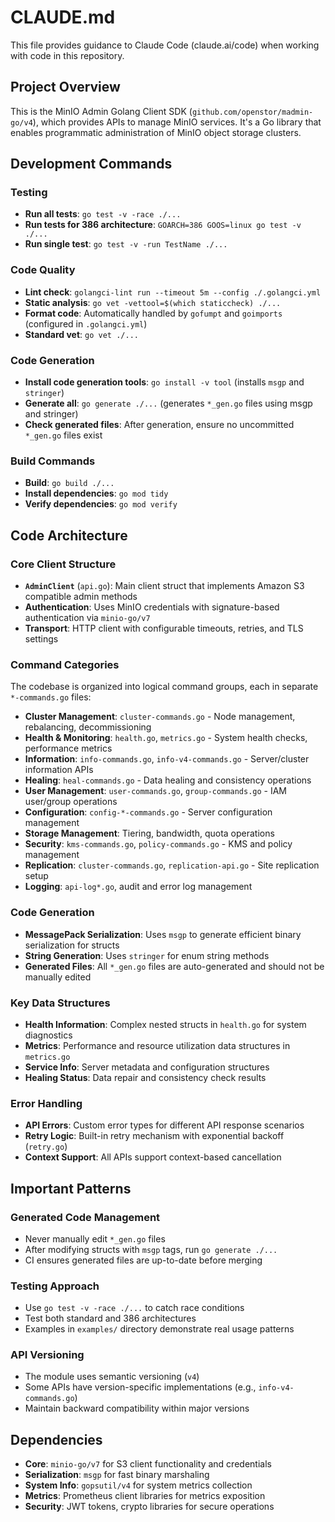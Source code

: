 # CLAUDE.md

This file provides guidance to Claude Code (claude.ai/code) when working with code in this repository.

## Project Overview

This is the MinIO Admin Golang Client SDK (`github.com/openstor/madmin-go/v4`), which provides APIs to manage MinIO services. It's a Go library that enables programmatic administration of MinIO object storage clusters.

## Development Commands

### Testing
- **Run all tests**: `go test -v -race ./...`
- **Run tests for 386 architecture**: `GOARCH=386 GOOS=linux go test -v ./...`
- **Run single test**: `go test -v -run TestName ./...`

### Code Quality
- **Lint check**: `golangci-lint run --timeout 5m --config ./.golangci.yml`
- **Static analysis**: `go vet -vettool=$(which staticcheck) ./...`
- **Format code**: Automatically handled by `gofumpt` and `goimports` (configured in `.golangci.yml`)
- **Standard vet**: `go vet ./...`

### Code Generation
- **Install code generation tools**: `go install -v tool` (installs `msgp` and `stringer`)
- **Generate all**: `go generate ./...` (generates `*_gen.go` files using msgp and stringer)
- **Check generated files**: After generation, ensure no uncommitted `*_gen.go` files exist

### Build Commands
- **Build**: `go build ./...`
- **Install dependencies**: `go mod tidy`
- **Verify dependencies**: `go mod verify`

## Code Architecture

### Core Client Structure
- **`AdminClient`** (`api.go`): Main client struct that implements Amazon S3 compatible admin methods
- **Authentication**: Uses MinIO credentials with signature-based authentication via `minio-go/v7`
- **Transport**: HTTP client with configurable timeouts, retries, and TLS settings

### Command Categories
The codebase is organized into logical command groups, each in separate `*-commands.go` files:

- **Cluster Management**: `cluster-commands.go` - Node management, rebalancing, decommissioning
- **Health & Monitoring**: `health.go`, `metrics.go` - System health checks, performance metrics
- **Information**: `info-commands.go`, `info-v4-commands.go` - Server/cluster information APIs
- **Healing**: `heal-commands.go` - Data healing and consistency operations
- **User Management**: `user-commands.go`, `group-commands.go` - IAM user/group operations
- **Configuration**: `config-*-commands.go` - Server configuration management
- **Storage Management**: Tiering, bandwidth, quota operations
- **Security**: `kms-commands.go`, `policy-commands.go` - KMS and policy management
- **Replication**: `cluster-commands.go`, `replication-api.go` - Site replication setup
- **Logging**: `api-log*.go`, audit and error log management

### Code Generation
- **MessagePack Serialization**: Uses `msgp` to generate efficient binary serialization for structs
- **String Generation**: Uses `stringer` for enum string methods
- **Generated Files**: All `*_gen.go` files are auto-generated and should not be manually edited

### Key Data Structures
- **Health Information**: Complex nested structs in `health.go` for system diagnostics
- **Metrics**: Performance and resource utilization data structures in `metrics.go`
- **Service Info**: Server metadata and configuration structures
- **Healing Status**: Data repair and consistency check results

### Error Handling
- **API Errors**: Custom error types for different API response scenarios
- **Retry Logic**: Built-in retry mechanism with exponential backoff (`retry.go`)
- **Context Support**: All APIs support context-based cancellation

## Important Patterns

### Generated Code Management
- Never manually edit `*_gen.go` files
- After modifying structs with `msgp` tags, run `go generate ./...`
- CI ensures generated files are up-to-date before merging

### Testing Approach
- Use `go test -v -race ./...` to catch race conditions
- Test both standard and 386 architectures
- Examples in `examples/` directory demonstrate real usage patterns

### API Versioning
- The module uses semantic versioning (`v4`)
- Some APIs have version-specific implementations (e.g., `info-v4-commands.go`)
- Maintain backward compatibility within major versions

## Dependencies
- **Core**: `minio-go/v7` for S3 client functionality and credentials
- **Serialization**: `msgp` for fast binary marshaling
- **System Info**: `gopsutil/v4` for system metrics collection
- **Metrics**: Prometheus client libraries for metrics exposition
- **Security**: JWT tokens, crypto libraries for secure operations